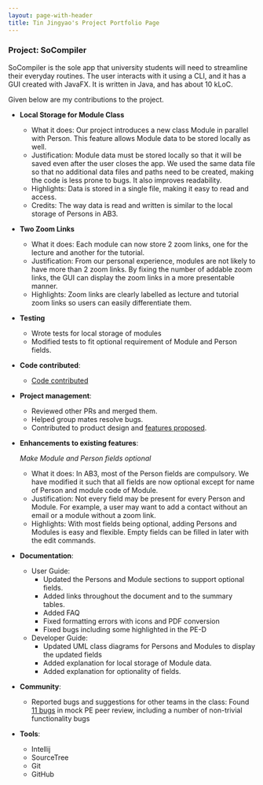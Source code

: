 ```yaml
---
layout: page-with-header
title: Tin Jingyao's Project Portfolio Page
---
```


### Project: SoCompiler

SoCompiler is the sole app that university students will need to streamline their everyday routines. The user interacts with it using a CLI, and it has a GUI created with JavaFX. It is written in Java, and has about 10 kLoC.

Given below are my contributions to the project.

* **Local Storage for Module Class**
    * What it does: Our project introduces a new class Module in parallel with Person. This feature allows Module data to be stored locally as well.
    * Justification: Module data must be stored locally so that it will be saved even after the user closes the app. We used the same data file so that no additional data files and paths need to be created, making the code is less prone to bugs. It also improves readability.
    * Highlights: Data is stored in a single file, making it easy to read and access.
    * Credits: The way data is read and written is similar to the local storage of Persons in AB3.

* **Two Zoom Links**
    * What it does: Each module can now store 2 zoom links, one for the lecture and another for the tutorial.
    * Justification: From our personal experience, modules are not likely to have more than 2 zoom links. By fixing the number of addable zoom links, the GUI can display the zoom links in a more presentable manner.
    * Highlights: Zoom links are clearly labelled as lecture and tutorial zoom links so users can easily differentiate them.
    
* **Testing**
    * Wrote tests for local storage of modules
    * Modified tests to fit optional requirement of Module and Person fields.

* **Code contributed**:
    * [Code contributed](https://nus-cs2103-ay2223s1.github.io/tp-dashboard/?search=tin-jy&breakdown=true&sort=groupTitle&sortWithin=title&since=2022-09-16&timeframe=commit&mergegroup=&groupSelect=groupByRepos&checkedFileTypes=docs~functional-code~test-code~other)

* **Project management**:
    * Reviewed other PRs and merged them.
    * Helped group mates resolve bugs.
    * Contributed to product design and [features proposed](https://docs.google.com/document/d/1OFhvvTXxh97xsj_ng3f3Gmx66HFJV9Pazy5_gCdhT4o/edit?usp=sharing).

* **Enhancements to existing features**: <br>

  *Make Module and Person fields optional*
    * What it does: In AB3, most of the Person fields are compulsory. We have modified it such that all fields are now optional except for name of Person and module code of Module.
    * Justification: Not every field may be present for every Person and Module. For example, a user may want to add a contact without an email or a module without a zoom link.
    * Highlights: With most fields being optional, adding Persons and Modules is easy and flexible. Empty fields can be filled in later with the edit commands.

* **Documentation**:
    * User Guide:
        * Updated the Persons and Module sections to support optional fields.
        * Added links throughout the document and to the summary tables.
        * Added FAQ
        * Fixed formatting errors with icons and PDF conversion
        * Fixed bugs including some highlighted in the PE-D
    * Developer Guide:
        * Updated UML class diagrams for Persons and Modules to display the updated fields
        * Added explanation for local storage of Module data.
        * Added explanation for optionality of fields.

* **Community**:
    * Reported bugs and suggestions for other teams in the class: Found [11 bugs](https://github.com/tin-jy/ped/issues) in mock PE peer review, including a number of non-trivial functionality bugs

* **Tools**:
  * Intellij
  * SourceTree
  * Git
  * GitHub
